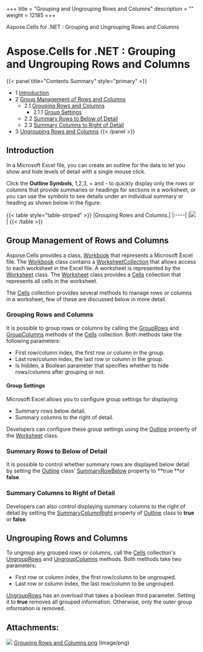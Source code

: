 +++
title = "Grouping and Ungrouping Rows and Columns" 
description = "" 
weight = 12185 
+++

Aspose.Cells for .NET : Grouping and Ungrouping Rows and Columns  

# Aspose.Cells for .NET : Grouping and Ungrouping Rows and Columns


{{< panel title="Contents Summary" style="primary" >}}
*   1 [Introduction](#GroupingandUngroupingRowsandColumns-Introduction)
*   2 [Group Management of Rows and Columns](#GroupingandUngroupingRowsandColumns-GroupManagementofRowsandColumns)
    *   2.1 [Grouping Rows and Columns](#GroupingandUngroupingRowsandColumns-GroupingRowsandColumns)
        *   2.1.1 [Group Settings](#GroupingandUngroupingRowsandColumns-GroupSettings)
    *   2.2 [Summary Rows to Below of Detail](#GroupingandUngroupingRowsandColumns-SummaryRowstoBelowofDetail)
    *   2.3 [Summary Columns to Right of Detail](#GroupingandUngroupingRowsandColumns-SummaryColumnstoRightofDetail)
*   3 [Ungrouping Rows and Columns](#GroupingandUngroupingRowsandColumns-UngroupingRowsandColumns)
{{< /panel >}}
 

## Introduction

In a Microsoft Excel file, you can create an outline for the data to let you show and hide levels of detail with a single mouse click.

Click the **Outline Symbols**, 1,2,3, + and - to quickly display only the rows or columns that provide summaries or headings for sections in a worksheet, or you can use the symbols to see details under an individual summary or heading as shown below in the figure:

{{< table style="table-striped" >}}
|Grouping Rows and Columns.|
|:----|
|![](https://docs2.aspose.com/cells/net/attachments/5013587/5115161.png)|
{{< /table >}}

## Group Management of Rows and Columns

Aspose.Cells provides a class, [Workbook](https://apireference.aspose.com/net/cells/aspose.cells/workbook) that represents a Microsoft Excel file. The [Workbook](https://apireference.aspose.com/net/cells/aspose.cells/workbook) class contains a [WorksheetCollection](https://apireference.aspose.com/net/cells/aspose.cells/worksheetcollection) that allows access to each worksheet in the Excel file. A worksheet is represented by the [Worksheet](https://apireference.aspose.com/net/cells/aspose.cells/worksheet) class. The [Worksheet](https://apireference.aspose.com/net/cells/aspose.cells/worksheet) class provides a [Cells](https://apireference.aspose.com/net/cells/aspose.cells/cells) collection that represents all cells in the worksheet.

The [Cells](https://apireference.aspose.com/net/cells/aspose.cells/cells) collection provides several methods to manage rows or columns in a worksheet, few of these are discussed below in more detail.

### Grouping Rows and Columns

It is possible to group rows or columns by calling the [GroupRows](https://apireference.aspose.com/net/cells/aspose.cells/cells/methods/grouprows/index) and [GroupColumns](https://apireference.aspose.com/net/cells/aspose.cells/cells/methods/groupcolumns/index) methods of the [Cells](https://apireference.aspose.com/net/cells/aspose.cells/cells) collection. Both methods take the following parameters:

*   First row/column index, the first row or column in the group.
*   Last row/column index, the last row or column in the group.
*   Is hidden, a Boolean parameter that specifies whether to hide rows/columns after grouping or not.

#### Group Settings

Microsoft Excel allows you to configure group settings for displaying:

*   Summary rows below detail.
*   Summary columns to the right of detail.

Developers can configure these group settings using the [Outline](https://apireference.aspose.com/net/cells/aspose.cells/worksheet/properties/outline) property of the [Worksheet](https://apireference.aspose.com/net/cells/aspose.cells/worksheet) class.

### Summary Rows to Below of Detail

It is possible to control whether summary rows are displayed below detail by setting the [Outline](https://apireference.aspose.com/net/cells/aspose.cells/outline) class' [SummaryRowBelow](https://apireference.aspose.com/net/cells/aspose.cells/outline/fields/summaryrowbelow) property to **true **or **false**.

### Summary Columns to Right of Detail

Developers can also control displaying summary columns to the right of detail by setting the [SummaryColumnRight](https://apireference.aspose.com/net/cells/aspose.cells/outline/fields/summarycolumnright) property of [Outline](https://apireference.aspose.com/net/cells/aspose.cells/outline) class to **true** or **false**.

## Ungrouping Rows and Columns

To ungroup any grouped rows or columns, call the [Cells](https://apireference.aspose.com/net/cells/aspose.cells/cells) collection's [UngroupRows](https://apireference.aspose.com/net/cells/aspose.cells/cells/methods/ungrouprows/index) and [UngroupColumns](https://apireference.aspose.com/net/cells/aspose.cells/cells/methods/ungroupcolumns) methods. Both methods take two parameters:

*   First row or column index, the first row/column to be ungrouped.
*   Last row or column index, the last row/column to be ungrouped.

[UngroupRows](https://apireference.aspose.com/net/cells/aspose.cells/cells/methods/ungrouprows/index) has an overload that takes a boolean third parameter. Setting it to **true** removes all grouped information. Otherwise, only the outer group information is removed.

## Attachments:

![](https://docs2.aspose.com/cells/net/images/icons/bullet_blue.gif) [Grouping Rows and Columns.png](https://docs2.aspose.com/cells/net/attachments/5013587/5115161.png) (image/png)  

